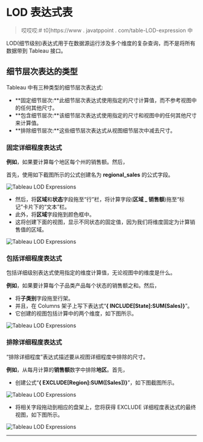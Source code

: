 # LOD 表达式表

> 哎哎哎:# t0]https://www . javatppoint . com/table-LOD-expression 中

LOD(细节级别)表达式用于在数据源运行涉及多个维度的复杂查询，而不是将所有数据带到 Tableau 接口。

## 细节层次表达的类型

Tableau 中有三种类型的细节层次表达式:

*   **固定细节层次:**此细节层次表达式使用指定的尺寸计算值，而不参考视图中的任何其他尺寸。
*   **包含细节层次:**该细节层次表达式使用指定的尺寸和视图中的任何其他尺寸来计算值。
*   **排除细节层次:**这些细节层次表达式从视图细节层次中减去尺寸。

### 固定详细程度表达式

**例如**，如果要计算每个地区每个州的销售额。然后，

首先，使用如下截图所示的公式创建名为 **regional_sales** 的公式字段。

![Tableau LOD Expressions](../Images/4d2381c19a29acd08e7dfc7d6cfba558.png)

*   然后，将**区域**和**状态**字段拖至“行”栏，将计算字段(**区域 _ 销售额**)拖至“标记”卡片下的“文本”栏。
*   此外，将**区域**字段拖到颜色框中。
*   这将创建下面的视图，显示不同状态的固定值，因为我们将维度固定为计算销售值的区域。

![Tableau LOD Expressions](../Images/df4acdb4c2b75f6068f4b830fe3cc5b4.png)

### 包括详细程度表达式

包括详细级别表达式使用指定的维度计算值，无论视图中的维度是什么。

**例如**，如果要计算每个子品类产品每个状态的销售额之和。然后，

*   将**子类别**字段拖至行架。
*   并且，在 Columns 架子上写下表达式“**{ INCLUDE[State]:SUM(Sales)}**”。
*   它创建的视图包括计算中的两个维度，如下图所示。

![Tableau LOD Expressions](../Images/07907d078e5c05e16fcd3dab0465970e.png)

### 排除详细程度表达式

“排除详细程度”表达式描述要从视图详细程度中排除的尺寸。

**例如**，从每月计算的**销售额**数字中排除**地区**。首先，

*   创建公式“**{ EXCLUDE[Region]:SUM([Sales])}**”，如下图截图所示。

![Tableau LOD Expressions](../Images/e3680091e8fdb4c2dc2ca40c1625205a.png)

*   将相关字段拖动到相应的盘架上，您将获得 EXCLUDE 详细程度表达式的最终视图，如下图所示。

![Tableau LOD Expressions](../Images/9068de8565985d370e4a67e270be5d80.png)

* * *